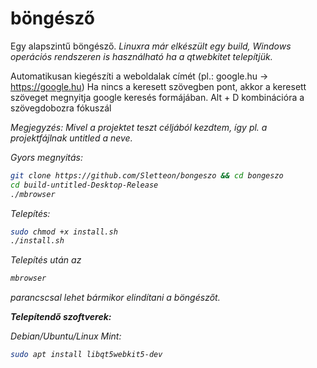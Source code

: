 # böngésző
Egy alapszintű böngésző.
<i>Linuxra már elkészült egy build, Windows operációs rendszeren is használható ha a qtwebkitet telepítjük.</i>

Automatikusan kiegészíti a weboldalak címét (pl.: google.hu -> https://google.hu)
Ha nincs a keresett szövegben pont, akkor a keresett szöveget megnyitja google keresés formájában.
Alt + D kombinációra a szövegdobozra fókuszál

<i>Megjegyzés: Mivel a projektet teszt céljából kezdtem, így pl. a projektfájlnak untitled a neve.<i>

Gyors megnyitás:
  ```sh
git clone https://github.com/Sletteon/bongeszo && cd bongeszo
cd build-untitled-Desktop-Release
./mbrowser
```
Telepítés:
```sh
sudo chmod +x install.sh
./install.sh
```
Telepítés után az
```sh
mbrowser
```
parancscsal lehet bármikor elindítani a böngészőt.


<b>Telepítendő szoftverek:</b>

  Debian/Ubuntu/Linux Mint:
  ```sh
sudo apt install libqt5webkit5-dev
```
